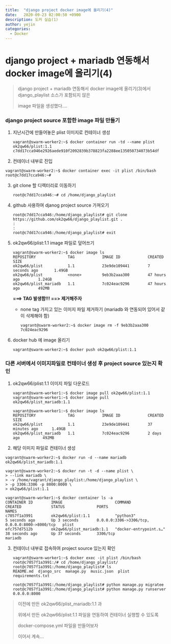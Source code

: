 ```yaml
---
title:  "django project docker image에 올리기(4)"
date:   2020-09-23 02:00:50 +0900
description: 도커 실습(1)
author: yejin
categories: 
  - Docker
---
```


# django project + mariadb 연동해서 docker image에 올리기(4)




> django project + mariadb 연동해서 docker image에 올리기(3)에서 django_playlist 소스가 포함되지 않은
>
> image 파일을 생성했다....

 

### django project source 포함한 image 파일 만들기



1. 지난시간에 만들어놓은 plist 이미지로 컨테이너 생성

   ```
   vagrant@swarm-worker2:~$ docker container run -td --name plist ok2qw66/plist:1.1
   c7dd17cca946e2926aede910f2092839b378823fa2288ee135050734073b54df
   ```

   

2.  컨테이너 내부로 진입

   ```
   vagrant@swarm-worker2:~$ docker container exec -it plist /bin/bash
   root@c7dd17cca946:~#
   ```

   

3. git clone 할 디렉터리로 이동하기

   ```
   root@c7dd17cca946:~# cd /home/django_playlist
   ```

    

4. github 사용하여 djanog project source 가져오기

   ```
   root@c7dd17cca946:/home/django_playlist# git clone https://github.com/ok2qw66/django_playlist.git .
   :
   :
   root@c7dd17cca946:/home/django_playlist# exit
   ```

   

5. ok2qw66/plist:1.1 image 파일로 덮어쓰기

   ```
   vagrant@swarm-worker2:~$ docker image ls
   REPOSITORY              TAG            IMAGE ID            CREATED             SIZE
   ok2qw66/plist           1.1            23e9de109441        7 seconds ago       1.49GB
   ok2qw66/plist           <none>         9eb3b2aaa300        47 hours ago        1.24GB
   ok2qw66/plist_mariadb   1.1            7c024eac9296        47 hours ago        492MB
   ```

   **===> TAG <none> 발생함!!!  ==> 제거해주자**

   

   - none tag 가지고 있는 이미지 파일 제거하기 (mariadb 와 연동되어 있어서 같이 삭제해야 함)

     ```
     vagrant@swarm-worker2:~$ docker image rm -f 9eb3b2aaa300 7c024eac9296
     ```

     

6. docker hub 에 image 올리기

   ```
   vagrant@swarm-worker2:~$ docker push ok2qw66/plist:1.1
   ```





### 다른 서버에서 이미지파일로 컨테이너 생성 후 project source 있는지 확인



1. ok2qw66/plist:1.1 이미지 파일 다운로드

   ```
   vagrant@swarm-worker1:~$ docker image pull ok2qw66/plist:1.1
   vagrant@swarm-worker1:~$ docker image pull ok2qw66/plist_mariadb:1.1
   ```

   ```
   vagrant@swarm-worker1:~$ docker image ls
   REPOSITORY              TAG            IMAGE ID            CREATED             SIZE
   ok2qw66/plist           1.1            23e9de109441        37 minutes ago      1.49GB
   ok2qw66/plist_mariadb   1.1            7c024eac9296        2 days ago          492MB
   ```

   

2.  해당 이미지 파일로 컨테이너 생성

   ```
   vagrant@swarm-worker2:~$ docker run -d --name mariadb ok2qw66/plist_mariadb:1.1
   ```

   ```
   vagrant@swarm-worker2:~$ docker run -t -d --name plist \
   > --link mariadb \
   > -v /home/vagrant/django_playlist:/home/django_playlist \
   > -p 3306:3306 -p 8000:8000 \
   > ok2qw66/plist:1.1
   ```

   ```
   vagrant@swarm-worker1:~$ docker container ls -a
   CONTAINER ID        IMAGE                       COMMAND                  CREATED             STATUS              PORTS                                            NAMES
   c7057f1a3991        ok2qw66/plist:1.1           "python3"                5 seconds ago       Up 3 seconds        0.0.0.0:3306->3306/tcp, 0.0.0.0:8000->8000/tcp   plist
   efc757d7512b        ok2qw66/plist_mariadb:1.1   "docker-entrypoint.s…"   38 seconds ago      Up 37 seconds       3306/tcp                                         mariadb
   ```

   

3. 컨테이너 내부로 접속하여 project source 있는지 확인

   ```
   vagrant@swarm-worker1:~$ docker exec -it plist /bin/bash
   root@c7057f1a3991:/# cd /home/django_playlist/
   root@c7057f1a3991:/home/django_playlist# ls
   README.md  django_src  manage.py  music.json  plist  requirements.txt
   ```

   ```
   root@c7057f1a3991:/home/django_playlist# python manage.py migratee
   root@c7057f1a3991:/home/django_playlist# python manage.py runserver 0.0.0.0:8000
   ```

   





> 이전에 만든 ok2qw66/plist_mariadb:1.1 과 
>
> 위에서 만든 ok2qw66/plist:1.1 파일을 연동하여 컨테이너 실행할 수 있도록
>
> docker-compose.yml 파일을 만들어보자 
>
> 이어서 계속...
